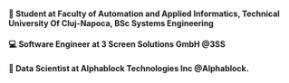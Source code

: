 #### 🏫 Student at Faculty of Automation and Applied Informatics, Technical University Of Cluj-Napoca, BSc Systems Engineering
#### 💻 Software Engineer at 3 Screen Solutions GmbH @3SS
#### 👾 Data Scientist at Alphablock Technologies Inc @Alphablock.
